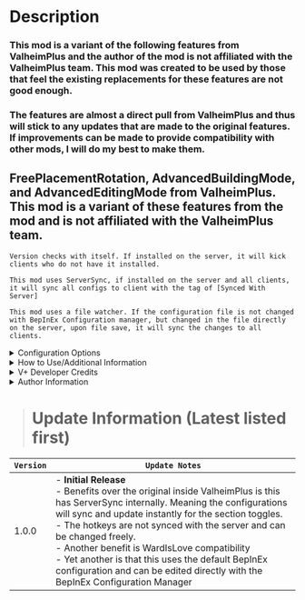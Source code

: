 # Description

### This mod is a variant of the following features from ValheimPlus and the author of the mod is not affiliated with the ValheimPlus team. This mod was created to be used by those that feel the existing replacements for these features are not good enough.

### The features are almost a direct pull from ValheimPlus and thus will stick to any updates that are made to the original features. If improvements can be made to provide compatibility with other mods, I will do my best to make them.

## FreePlacementRotation, AdvancedBuildingMode, and AdvancedEditingMode from ValheimPlus. This mod is a variant of these features from the mod and is not affiliated with the ValheimPlus team.

`Version checks with itself. If installed on the server, it will kick clients who do not have it installed.`

`This mod uses ServerSync, if installed on the server and all clients, it will sync all configs to client with the tag of [Synced With Server]`

`This mod uses a file watcher. If the configuration file is not changed with BepInEx Configuration manager, but changed in the file directly on the server, upon file save, it will sync the changes to all clients.`



<details><summary>Configuration Options</summary>

`1 - General`

Lock Configuration [Synced with Server]
* If on, the configuration is locked and can be changed by server admins only.
    * Default Value: On

Enable Free Placement Rotation [Synced with Server]
* If on, Free Placement Rotation is enabled. Everything in section 2 will be affected.
    * Default Value: Off

Enable Advanced Building Mode [Synced with Server]
* If on, Advanced Building Mode is enabled. Everything in section 3 will be affected.
    * Default Value: Off

Enable Advanced Editing Mode [Synced with Server]
* If on, Advanced Editing Mode is enabled. Everything in section 4 will be affected.
    * Default Value: Off

`2 - Free Placement Rotation`

Rotate Y [Not Synced with Server]
* The key to rotate the object you are placing on the Y axis, Rotates placement marker by 1 degree with keep ability to attach to nearly pieces.
    * Default Value: LeftAlt

Rotate X [Not Synced with Server]
* The key to rotate the object you are placing on the X axis, Rotates placement marker by 1 degree with keep ability to attach to nearly pieces.
    * Default Value: C

Rotate Z [Not Synced with Server]
* The key to rotate the object you are placing on the Z axis, Rotates placement marker by 1 degree with keep ability to attach to nearly pieces.
    * Default Value: V

Copy Rotation Parallel [Not Synced with Server]
* Copy rotation of placement marker from target piece in front of you.
    * Default Value: F

Copy Rotation Perpendicular [Not Synced with Server]
* Set rotation to be perpendicular to piece in front of you.
    * Default Value: G

`3 - Advanced Building Mode`

Enter Advanced Building Mode [Not Synced with Server]
* The key to enter Advanced Building Mode when building
    * Default Value: F1

Exit Advanced Building Mode [Not Synced with Server]
* The key to exit Advanced Building Mode when building
    * Default Value: F3

Copy Object Rotation [Not Synced with Server]
* Copy the object rotation of the currently selected object in ABM
    * Default Value: Keypad7

Paste Object Rotation [Not Synced with Server]
* Apply the copied object rotation to the currently selected object in ABM
    * Default Value: Keypad8

Increase Scroll Speed [Not Synced with Server]
* Increases the amount an object rotates and moves. Holding Shift will increase in increments of 10 instead of 1.
    * Default Value: KeypadPlus

Decrease Scroll Speed [Not Synced with Server]
* Decreases the amount an object rotates and moves. Holding Shift will decrease in increments of 10 instead of 1.
    * Default Value: KeypadMinus

`4 - Advanced Editing Mode`

Enter Advanced Editing Mode [Not Synced with Server]
* The key to enter Advanced Editing Mode
    * Default Value: Keypad0

Reset Advanced Editing Mode [Not Synced with Server]
* The key to reset the object to its original position and rotation
    * Default Value: F7

Abort and Exit Advanced Editing Mode [Not Synced with Server]
* The key to abort and exit Advanced Editing Mode and reset the object
    * Default Value: F8

Confirm Placement of Advanced Editing Mode [Not Synced with Server]
* The key to confirm the placement of the object and place it
    * Default Value: KeypadEnter

Copy Object Rotation [Not Synced with Server]
* The key to copy the object rotation of the currently selected object in AEM
    * Default Value: Keypad7

Paste Object Rotation [Not Synced with Server]
* The key to apply the copied object rotation to the currently selected object in AEM
    * Default Value: Keypad8

Increase Scroll Speed [Not Synced with Server]
* The key to increase the scroll speed. Increases the amount an object rotates and moves. Holding Shift will increase in increments of 10 instead of 1.
    * Default Value: KeypadPlus

Decrease Scroll Speed [Not Synced with Server]
* The key to decrease the scroll speed. Decreases the amount an object rotates and moves. Holding Shift will increase in increments of 10 instead of 1.
    * Default Value: KeypadMinus
</details>







<details><summary>How to Use/Additional Information</summary>

### Free Rotation Mode for the default Building Mode
* **Video demo: https://imgur.com/xMH7STj.mp4**
* This modifies the default build mode. How it works (all mentioned hotkeys can be modified):
    * Players can rotate the object selected in any direction while in the usual building mode by pressing certain hotkeys. The location of the object can be manipulated with the mouse:
        * ScrollWheel + LeftAlt to rotate by 1 degree on the Y-axis.
        * ScrollWheel + C to rotate by 1 degree on the X-axis.
        * ScrollWheel + V to rotate by 1 degree on the Z-axis.
    * Use the copy rotation hotkeys to copy the current rotation or apply the same rotation to the next object that is being built.
    * Build the object by clicking.

### Advanced Building Mode
* **Video demo: https://i.imgur.com/ddQCzPy.mp4**
* How it works (all mentioned hotkeys can be modified):
    * Players can freeze the item by pressing the configured key (F1 by default).
    * Players can modify the item position and rotation with the following key combinations:
        * Arrow Up/Down/Left/Right to move the building object in the respective direction.
        * Arrow Up/Down + Control to move the building object up and down.
        * ScrollWheel to rotate the building object on the Y-axis.
        * ScrollWheel + Control to rotate the building object on the X-axis.
        * ScrollWheel + left Alt to rotate the building object on the Z-axis.
        * Numpad plus/minus to either increase or decrease speed, holding SHIFT to raise/lower by 10 instead of 1 (Pressing Shift at any moment in time increases the distance/rotation angle 3 times)
    * Build the object by clicking.

**NOTE:**
* *Objects built with this system are not exempt from the structure/support system. Dungeons and other no-build areas are still restricted.*

### Advanced Editing Mode
* **Video demo: https://imgur.com/DMb4ZUv.mp4**
* You cannot be in Build mode (hammer, hoe or terrain tool). How it works:
    * Players can select the item with the configured key (Numpad0 is default).
    * Players can modify the item position and rotation with the following key combinations:
        * Arrow Up/Down/Left/Right to move the building object in the respective direction.
        * Arrow Up/Down + Control to move the building object up and down.
        * ScrollWheel = rotates the building object on the Y-axis.
        * ScrollWheel + Control to rotate the building object on the X-axis.
        * ScrollWheel + left Alt to rotate the building object on the Z-axis.
        * resetAdvancedEditingMode HotKey resets the position and rotation to the initial values.
        * Numpad plus/minus to either increase or decrease speed, holding SHIFT to raise/lower by 10 instead of 1 (Pressing Shift at any moment in time increases the distance/rotation angle 3 times)
    * Press the confirmPlacementOfAdvancedEditingMode Hotkey to confirm the changes. (press abortAndExitAdvancedEditingMode HotKey to abort editing mode and reset the object).

**NOTE:**
* *Other players will not be able to see the item being moved until the player building the item confirms the placement. Dungeons and other no-build areas are still restricted.*



</details>







<details><summary>
V+ Developer Credits

</summary>

# ValheimPlus Official Development Team [![ValheimPlus Icon](https://raw.githubusercontent.com/nxPublic/ValheimPlus/master/ico.png)](https://discord.valheim.plus)

* Kevin 'nx#8830' J.- https://github.com/nxPublic
* Miguel 'Mixone' T. - https://github.com/Mixone-FinallyHere
* Lilian 'healiha' C. - https://github.com/healiha
* Nathan 'NCJ' J. - https://github.com/ncjsvr

# Credits
* Greg 'Zedle' G. - https://github.com/zedle
* Paige 'radmint' N. - https://github.com/radmint
* Chris 'Xenofell' S. - https://github.com/cstamford
* TheTerrasque - https://github.com/TheTerrasque
* Bruno Vasconcelos - https://github.com/Drakeny
* GaelicGamer - https://github.com/GaelicGamer
* Doudou 'xiaodoudou' - https://github.com/xiaodoudou
* MrPurple6411#0415 - BepInEx Valheim version, AssemblyPublicizer
* Mehdi 'AccretionCD' E. - https://github.com/AccretionCD
* Zogniton - https://github.com/Zogniton - Inventory Overhaul initial creator
* Jules - https://github.com/sirskunkalot
* Lilian Cahuzac - https://github.com/healiha
* Thomas 'Aeluwas#2855' B. - https://github.com/exscape
* Nick 'baconparticles' P. - https://github.com/baconparticles
* An 'Hachidan' N. - https://github.com/ahnguyen09
* Abra - https://github.com/Abrackadabra
* Increddibelly - https://github.com/increddibelly
* Radvo - https://github.com/Radvo

</details>




<details><summary>Author Information</summary>

`Feel free to reach out to me on discord if you need manual download assistance.`

## My Information


### Azumatt

`DISCORD:` Azumatt#2625

`STEAM:` https://steamcommunity.com/id/azumatt/

For Questions or Comments, find me in the Odin Plus Team Discord or in mine:

[![https://i.imgur.com/XXP6HCU.png](https://i.imgur.com/XXP6HCU.png)](https://discord.gg/Pb6bVMnFb2)
<a href="https://discord.gg/pdHgy6Bsng"><img src="https://i.imgur.com/Xlcbmm9.png" href="https://discord.gg/pdHgy6Bsng" width="175" height="175"></a>
***

</details>


> # Update Information (Latest listed first)
| `Version` | `Update Notes`                                                                                                                                                                                                                                                                                                                                                                                                                                                           |
|-----------|--------------------------------------------------------------------------------------------------------------------------------------------------------------------------------------------------------------------------------------------------------------------------------------------------------------------------------------------------------------------------------------------------------------------------------------------------------------------------|
| 1.0.0     | - **Initial Release**<br/>  - Benefits over the original inside ValheimPlus is this has ServerSync internally. Meaning the configurations will sync and update instantly for the section toggles.<br/>  - The hotkeys are not synced with the server and can be changed freely.<br/>  - Another benefit is WardIsLove compatibility<br/> - Yet another is that this uses the default BepInEx configuration and can be edited directly with the BepInEx Configuration Manager |

